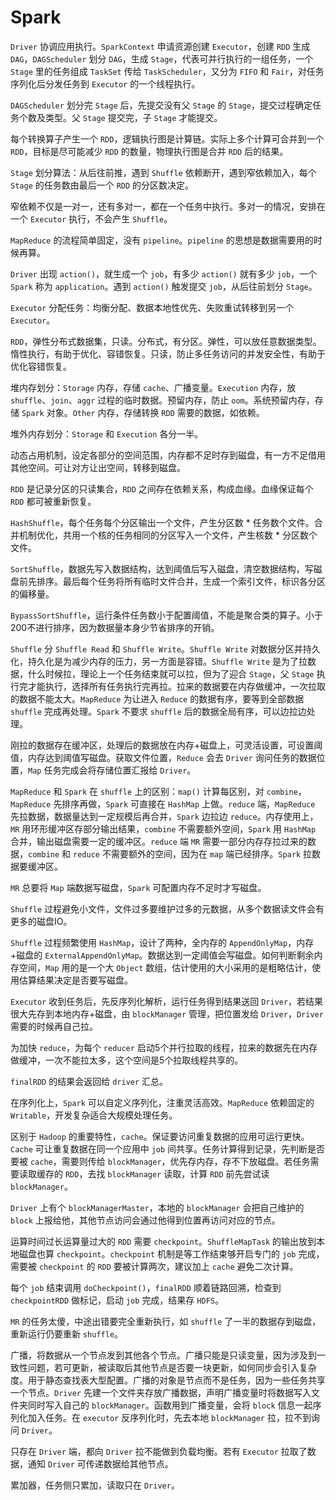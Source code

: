 # Spark

`Driver` 协调应用执行。`SparkContext` 申请资源创建 `Executor`，创建 `RDD` 生成 `DAG`，`DAGScheduler` 划分 `DAG`，生成 `Stage`，代表可并行执行的一组任务，一个 `Stage` 里的任务组成 `TaskSet` 传给 `TaskScheduler`，又分为 `FIFO` 和 `Fair`，对任务序列化后分发任务到 `Executor` 的一个线程执行。

`DAGScheduler` 划分完 `Stage` 后，先提交没有父 `Stage` 的 `Stage`，提交过程确定任务个数及类型。父 `Stage` 提交完，子 `Stage` 才能提交。

每个转换算子产生一个 `RDD`，逻辑执行图是计算链。实际上多个计算可合并到一个 `RDD`，目标是尽可能减少 `RDD` 的数量，物理执行图是合并 `RDD` 后的结果。

`Stage` 划分算法：从后往前推，遇到 `Shuffle` 依赖断开，遇到窄依赖加入，每个 `Stage` 的任务数由最后一个 `RDD` 的分区数决定。

窄依赖不仅是一对一，还有多对一，都在一个任务中执行。多对一的情况，安排在一个 `Executor` 执行，不会产生 `Shuffle`。

`MapReduce` 的流程简单固定，没有 `pipeline`。`pipeline` 的思想是数据需要用的时候再算。

`Driver` 出现 `action()`，就生成一个 `job`，有多少 `action()` 就有多少 `job`，一个 `Spark` 称为 `application`。遇到 `action()` 触发提交 `job`，从后往前划分 `Stage`。

`Executor` 分配任务：均衡分配、数据本地性优先、失败重试转移到另一个 `Executor`。

`RDD`，弹性分布式数据集，只读。分布式，有分区。弹性，可以放任意数据类型。惰性执行，有助于优化、容错恢复。只读，防止多任务访问的并发安全性，有助于优化容错恢复。

堆内存划分：`Storage` 内存，存储 `cache`、广播变量。`Execution` 内存，放 `shuffle`、`join`、`aggr` 过程的临时数据。预留内存，防止 `oom`。系统预留内存，存储 `Spark` 对象。`Other` 内存，存储转换 `RDD` 需要的数据，如依赖。

堆外内存划分：`Storage` 和 `Execution` 各分一半。

动态占用机制，设定各部分的空间范围，内存都不足时存到磁盘，有一方不足借用其他空间。可让对方让出空间，转移到磁盘。

`RDD` 是记录分区的只读集合，`RDD` 之间存在依赖关系，构成血缘。血缘保证每个 `RDD` 都可被重新恢复。

`HashShuffle`，每个任务每个分区输出一个文件，产生分区数 * 任务数个文件。合并机制优化，共用一个核的任务相同的分区写入一个文件，产生核数 * 分区数个文件。

`SortShuffle`，数据先写入数据结构，达到阈值后写入磁盘，清空数据结构，写磁盘前先排序。最后每个任务将所有临时文件合并，生成一个索引文件，标识各分区的偏移量。

`BypassSortShuffle`，运行条件任务数小于配置阈值，不能是聚合类的算子。小于200不进行排序，因为数据量本身少节省排序的开销。

`Shuffle` 分 `Shuffle Read` 和 `Shuffle Write`。`Shuffle Write` 对数据分区并持久化，持久化是为减少内存的压力，另一方面是容错。`Shuffle Write` 是为了拉数据，什么时候拉，理论上一个任务结束就可以拉，但为了迎合 `Stage`，父 `Stage` 执行完才能执行，选择所有任务执行完再拉。拉来的数据要在内存做缓冲，一次拉取的数据不能太大。`MapReduce` 为让进入 `Reduce` 的数据有序，要等到全部数据 `shuffle` 完成再处理。`Spark` 不要求 `shuffle` 后的数据全局有序，可以边拉边处理。

刚拉的数据存在缓冲区，处理后的数据放在内存+磁盘上，可灵活设置，可设置阈值，内存达到阈值写磁盘。获取文件位置，`Reduce` 会去 `Driver` 询问任务的数据位置，`Map` 任务完成会将存储位置汇报给 `Driver`。

`MapReduce` 和 `Spark` 在 `shuffle` 上的区别：`map()` 计算每区别，对 `combine`，`MapReduce` 先排序再做，`Spark` 可直接在 `HashMap` 上做。`reduce` 端，`MapReduce` 先拉数据，数据量达到一定规模后再合并，`Spark` 边拉边 `reduce`。内存使用上，`MR` 用环形缓冲区存部分输出结果，`combine` 不需要额外空间，`Spark` 用 `HashMap` 合并，输出磁盘需要一定的缓冲区。`reduce` 端 `MR` 需要一部分内存存拉过来的数据，`combine` 和 `reduce` 不需要额外的空间，因为在 `map` 端已经排序。`Spark` 拉数据要缓冲区。

`MR` 总要将 `Map` 端数据写磁盘，`Spark` 可配置内存不足时才写磁盘。

`Shuffle` 过程避免小文件，文件过多要维护过多的元数据，从多个数据读文件会有更多的磁盘IO。

`Shuffle` 过程频繁使用 `HashMap`，设计了两种，全内存的 `AppendOnlyMap`，内存+磁盘的 `ExternalAppendOnlyMap`。数据达到一定阈值会写磁盘。如何判断剩余内存空间，`Map` 用的是一个大 `Object` 数组，估计使用的大小采用的是粗略估计，使用估算结果决定是否要写磁盘。

`Executor` 收到任务后，先反序列化解析，运行任务得到结果送回 `Driver`，若结果很大先存到本地内存+磁盘，由 `blockManager` 管理，把位置发给 `Driver`，`Driver` 需要的时候再自己拉。

为加快 `reduce`，为每个 `reducer` 启动5个并行拉取的线程，拉来的数据先在内存做缓冲，一次不能拉太多，这个空间是5个拉取线程共享的。

`finalRDD` 的结果会返回给 `driver` 汇总。

在序列化上，`Spark` 可以自定义序列化，注重灵活高效。`MapReduce` 依赖固定的 `Writable`，开发复杂适合大规模处理任务。

区别于 `Hadoop` 的重要特性，`cache`。保证要访问重复数据的应用可运行更快。`Cache` 可让重复数据在同一个应用中 `job` 间共享。任务计算得到记录，先判断是否要被 `cache`，需要则传给 `blockManager`，优先存内存，存不下放磁盘。若任务需要读取缓存的 `RDD`，去找 `blockManager` 读取，计算 `RDD` 前先尝试读 `blockManager`。

`Driver` 上有个 `blockManagerMaster`，本地的 `blockManager` 会把自己维护的 `block` 上报给他，其他节点访问会通过他得到位置再访问对应的节点。

运算时间过长运算量过大的 `RDD` 需要 `checkpoint`。`ShuffleMapTask` 的输出放到本地磁盘也算 `checkpoint`。`checkpoint` 机制是等工作结束够开启专门的 `job` 完成，需要被 `checkpoint` 的 `RDD` 要被计算两次，建议加上 `cache` 避免二次计算。

每个 `job` 结束调用 `doCheckpoint()`，`finalRDD` 顺着链路回溯，检查到 `checkpointRDD` 做标记，启动 `job` 完成，结果存 `HDFS`。

`MR` 的任务太傻，中途出错要完全重新执行，如 `shuffle` 了一半的数据存到磁盘，重新运行仍要重新 `shuffle`。

广播，将数据从一个节点发到其他各个节点。广播只能是只读变量，因为涉及到一致性问题，若可更新，被读取后其他节点是否要一块更新，如何同步会引入复杂度。用于静态查找表大型配置。广播的对象是节点而不是任务，因为一些任务共享一个节点。`Driver` 先建一个文件夹存放广播数据，声明广播变量时将数据写入文件夹同时写入自己的 `blockManager`。函数用到广播变量，会将 `block` 信息一起序列化加入任务。在 `executor` 反序列化时，先去本地 `blockManager` 拉，拉不到询问 `Driver`。

只存在 `Driver` 端，都向 `Driver` 拉不能做到负载均衡。若有 `Executor` 拉取了数据，通知 `Driver` 可传递数据给其他节点。

累加器，任务侧只累加，读取只在 `Driver`。
